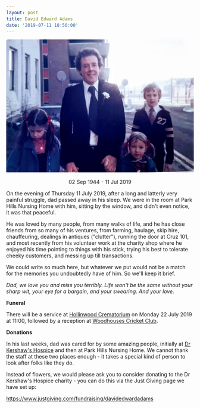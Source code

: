 ```yaml
---
layout: post
title: David Edward Adams
date: '2019-07-11 18:50:00'
---
```


![A picture of dad with Louise, Katie and me](/content/images/2019/07/dad.jpg)

<center>02 Sep 1944 - 11 Jul 2019</center>

On the evening of Thursday 11 July 2019, after a long and latterly very painful struggle, dad passed away in his sleep. We were in the room at Park Hills Nursing Home with him, sitting by the window, and didn't even notice, it was that peaceful.

He was loved by many people, from many walks of life, and he has close friends from so many of his ventures, from farming, haulage, skip hire, chauffeuring, dealings in antiques ("clutter"), running the door at Cruz 101, and most recently from his volunteer work at the charity shop where he enjoyed his time pointing to things with his stick, trying his best to tolerate cheeky customers, and messing up till transactions.

We could write so much here, but whatever we put would not be a match for the memories you undoubtedly have of him. So we'll keep it brief.

_Dad, we love you and miss you terribly. Life won't be the same without your sharp wit, your eye for a bargain, and your swearing. And your love._

**Funeral**

There will be a service at [Hollinwood Crematorium](https://goo.gl/maps/SASxHLnd3dy3u4Tk7) on Monday 22 July 2019 at 11:00, followed by a reception at [Woodhouses Cricket Club](https://goo.gl/maps/nxmqaKpdUWJQ1khKA).

**Donations**

In his last weeks, dad was cared for by some amazing people, initially at [Dr Kershaw's Hospice](https://www.drkershawshospice.org.uk/) and then at Park Hills Nursing Home. We cannot thank the staff at these two places enough - it takes a special kind of person to look after folks like they do.

Instead of flowers, we would please ask you to consider donating to the Dr Kershaw's Hospice charity - you can do this via the Just Giving page we have set up:

<https://www.justgiving.com/fundraising/davidedwardadams>
